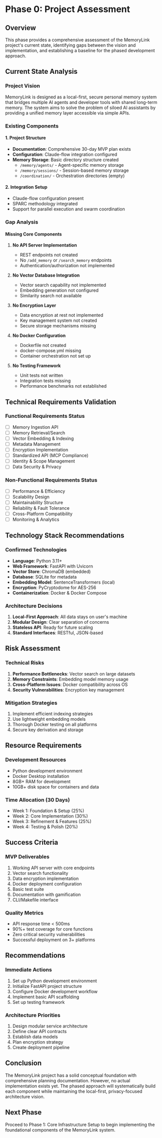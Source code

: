# Phase 0: Project Assessment

## Overview
This phase provides a comprehensive assessment of the MemoryLink project's current state, identifying gaps between the vision and implementation, and establishing a baseline for the phased development approach.

## Current State Analysis

### Project Vision
MemoryLink is designed as a local-first, secure personal memory system that bridges multiple AI agents and developer tools with shared long-term memory. The system aims to solve the problem of siloed AI assistants by providing a unified memory layer accessible via simple APIs.

### Existing Components

#### 1. Project Structure
- **Documentation**: Comprehensive 30-day MVP plan exists
- **Configuration**: Claude-flow integration configured
- **Memory Storage**: Basic directory structure created
  - `/memory/agents/` - Agent-specific memory storage
  - `/memory/sessions/` - Session-based memory storage
  - `/coordination/` - Orchestration directories (empty)

#### 2. Integration Setup
- Claude-flow configuration present
- SPARC methodology integrated
- Support for parallel execution and swarm coordination

### Gap Analysis

#### Missing Core Components
1. **No API Server Implementation**
   - REST endpoints not created
   - No `/add_memory` or `/search_memory` endpoints
   - Authentication/authorization not implemented

2. **No Vector Database Integration**
   - Vector search capability not implemented
   - Embedding generation not configured
   - Similarity search not available

3. **No Encryption Layer**
   - Data encryption at rest not implemented
   - Key management system not created
   - Secure storage mechanisms missing

4. **No Docker Configuration**
   - Dockerfile not created
   - docker-compose.yml missing
   - Container orchestration not set up

5. **No Testing Framework**
   - Unit tests not written
   - Integration tests missing
   - Performance benchmarks not established

## Technical Requirements Validation

### Functional Requirements Status
- [ ] Memory Ingestion API
- [ ] Memory Retrieval/Search
- [ ] Vector Embedding & Indexing
- [ ] Metadata Management
- [ ] Encryption Implementation
- [ ] Standardized API (MCP Compliance)
- [ ] Identity & Scope Management
- [ ] Data Security & Privacy

### Non-Functional Requirements Status
- [ ] Performance & Efficiency
- [ ] Scalability Design
- [ ] Maintainability Structure
- [ ] Reliability & Fault Tolerance
- [ ] Cross-Platform Compatibility
- [ ] Monitoring & Analytics

## Technology Stack Recommendations

### Confirmed Technologies
- **Language**: Python 3.11+
- **Web Framework**: FastAPI with Uvicorn
- **Vector Store**: ChromaDB (embedded)
- **Database**: SQLite for metadata
- **Embedding Model**: SentenceTransformers (local)
- **Encryption**: PyCryptodome for AES-256
- **Containerization**: Docker & Docker Compose

### Architecture Decisions
1. **Local-First Approach**: All data stays on user's machine
2. **Modular Design**: Clear separation of concerns
3. **Stateless API**: Ready for future scaling
4. **Standard Interfaces**: RESTful, JSON-based

## Risk Assessment

### Technical Risks
1. **Performance Bottlenecks**: Vector search on large datasets
2. **Memory Constraints**: Embedding model memory usage
3. **Cross-Platform Issues**: Docker compatibility across OS
4. **Security Vulnerabilities**: Encryption key management

### Mitigation Strategies
1. Implement efficient indexing strategies
2. Use lightweight embedding models
3. Thorough Docker testing on all platforms
4. Secure key derivation and storage

## Resource Requirements

### Development Resources
- Python development environment
- Docker Desktop installation
- 8GB+ RAM for development
- 10GB+ disk space for containers and data

### Time Allocation (30 Days)
- Week 1: Foundation & Setup (25%)
- Week 2: Core Implementation (30%)
- Week 3: Refinement & Features (25%)
- Week 4: Testing & Polish (20%)

## Success Criteria

### MVP Deliverables
1. Working API server with core endpoints
2. Vector search functionality
3. Data encryption implementation
4. Docker deployment configuration
5. Basic test suite
6. Documentation with gamification
7. CLI/Makefile interface

### Quality Metrics
- API response time < 500ms
- 90%+ test coverage for core functions
- Zero critical security vulnerabilities
- Successful deployment on 3+ platforms

## Recommendations

### Immediate Actions
1. Set up Python development environment
2. Initialize FastAPI project structure
3. Configure Docker development workflow
4. Implement basic API scaffolding
5. Set up testing framework

### Architecture Priorities
1. Design modular service architecture
2. Define clear API contracts
3. Establish data models
4. Plan encryption strategy
5. Create deployment pipeline

## Conclusion

The MemoryLink project has a solid conceptual foundation with comprehensive planning documentation. However, no actual implementation exists yet. The phased approach will systematically build each component while maintaining the local-first, privacy-focused architecture vision.

## Next Phase
Proceed to Phase 1: Core Infrastructure Setup to begin implementing the foundational components of the MemoryLink system.